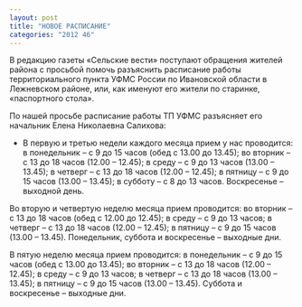 ```yaml
---
layout: post
title: "НОВОЕ РАСПИСАНИЕ"
categories: "2012 46"
---
```


В редакцию газеты «Сельские вести» поступают обращения жителей района с просьбой помочь разъяснить расписание работы территориального пункта УФМС России по Ивановской области в Лежневском районе, или, как именуют его жители по старинке, «паспортного стола».

По  нашей просьбе расписание работы ТП УФМС разъясняет его начальник Елена  Николаевна Салихова:

-  В первую и третью недели каждого месяца прием у нас проводится: в понедельник –  с 9 до 15 часов (обед с 13.00 до 13.45); во вторник – с 13 до 18 часов (12.00 –  12.45); в среду – с 9 до 13 часов (13.00 – 13.45); в четверг – с 13 до 18 часов  (12.00 – 12.45); в пятницу – с 9 до 15 часов (13.00 – 13.45); в субботу – с 8  до 13 часов. Воскресенье – выходной день.

Во  вторую и четвертую неделю месяца прием проводится: во вторник – с 13 до 18  часов (обед с 12.00 до 12.45); в среду – с 9 до 13 часов; в четверг – с 13 до  18 часов (12.00 – 12.45); в пятницу – с 9 до 15 часов (13.00 – 13.45).  Понедельник, суббота и воскресенье – выходные дни.

В  пятую неделю месяца прием проводится: в понедельник – с 9 до 15 часов (обед с  13.00 до 13.45); во вторник – с 13 до 18 часов (12.00 – 12.45); в среду – с 9  до 13 часов; в четверг – с 13 до 18 часов (13.00 – 13.45); в пятницу – с 9 до  15 часов (13.00 – 13.45). Суббота и воскресенье – выходные дни.


